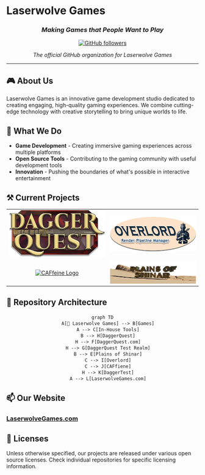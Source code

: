 #  Laserwolve Games

<div align="center">

### _**Making Games that People Want to Play**_

[![GitHub followers](https://img.shields.io/github/followers/Laserwolve-Games?style=social)](https://github.com/Laserwolve-Games)

*The official GitHub organization for Laserwolve Games*

---
</div>

## 🎮 About Us

Laserwolve Games is an innovative game development studio dedicated to creating engaging, high-quality gaming experiences. We combine cutting-edge technology with creative storytelling to bring unique worlds to life.

## 🌟 What We Do

- **Game Development** - Creating immersive gaming experiences across multiple platforms
- **Open Source Tools** - Contributing to the gaming community with useful development tools
- **Innovation** - Pushing the boundaries of what's possible in interactive entertainment

## ⚒️ Current Projects

<div align="center">
  <table>
    <tr>
      <td align="center">
        <a href="https://DaggerQuest.com/" target="_blank">
          <img src="https://github.com/Laserwolve-Games/DaggerQuest/blob/main/logo.webp" alt="DaggerQuest Logo" width="400"/>
        </a>
      </td>
      <td align="center">
        <a href="https://github.com/Laserwolve-Games/Overlord" target="_blank">
          <img src="https://github.com/Laserwolve-Games/Overlord/blob/main/images/readmelogo.webp" alt="Overlord Logo" width="400"/>
        </a>
      </td>
    </tr>
    <tr>
      <td align="center">
        <a href="https://github.com/Laserwolve-Games/CAFfeine" target="_blank">
          <img src="https://github.com/Laserwolve-Games/CAFfeine/blob/main/images/logo.webp" alt="CAFfeine Logo" width="400"/>
        </a>
      </td>
      <td align="center">
        <a href="https://PlainsOfShinar.com/" target="_blank">
          <img src="https://github.com/Laserwolve-Games/PlainsOfShinar/blob/main/images/logo.webp" alt="Plains of Shinar Logo" width="400"/>
        </a>
      </td>
    </tr>
  </table>
</div>

## 📖 Repository Architecture

<div align="center">

```mermaid
graph TD
    A[🐺 Laserwolve Games] --> B[Games]
    A --> C[In-House Tools]
    B --> H[DaggerQuest]
    H --> F[DaggerQuest.com]
    H --> G[DaggerQuest Test Realm]
    B --> E[Plains of Shinar]
    C --> I[Overlord]
    C --> J[CAFfiene]
    H --> K[DaggerTest]
    A --> L[LaserwolveGames.com]
```
</div>

## 📫 Our Website

### [LaserwolveGames.com](https://LaserwolveGames.com)

## 📄 Licenses

Unless otherwise specified, our projects are released under various open source licenses. Check individual repositories for specific licensing information.
